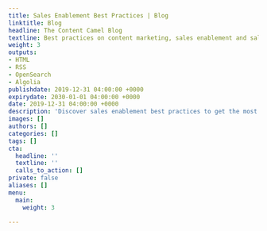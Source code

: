 ```yaml
---
title: Sales Enablement Best Practices | Blog
linktitle: Blog
headline: The Content Camel Blog
textline: Best practices on content marketing, sales enablement and sales success.
weight: 3
outputs:
- HTML
- RSS
- OpenSearch
- Algolia
publishdate: 2019-12-31 04:00:00 +0000
expirydate: 2030-01-01 04:00:00 +0000
date: 2019-12-31 04:00:00 +0000
description: 'Discover sales enablement best practices to get the most value out of your marketing and sales content. Get free sales and marketing guides and helpful tips.'
images: []
authors: []
categories: []
tags: []
cta:
  headline: ''
  textline: ''
  calls_to_action: []
private: false
aliases: []
menu:
  main:
    weight: 3

---
```

